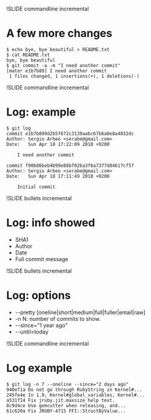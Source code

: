 !SLIDE commandline incremental
# A few more changes #

    $ echo bye, bye beautiful > README.txt
    $ cat README.txt
    bye, bye beautiful
    $ git commit -a -m "I need another commit"
    [mater e1b7b89] I need another commit
     1 files changed, 1 insertions(+), 1 deletions(-)

!SLIDE commandline incremental
# Log: example #
    $ git log
    commit e1b7b899d2b5f672c3139aabc67b6a0e8a4032dc
    Author: Sergio Arbeo <serabe@gmail.com>
    Date:   Sun Apr 18 17:22:09 2010 +0200

        I need another commit

    commit f90b86beb4b99e88bf02ba3f6a7377d84617cf57
    Author: Sergio Arbeo <serabe@gmail.com>
    Date:   Sun Apr 18 17:11:49 2010 +0200

        Initial commit

!SLIDE bullets incremental
# Log: info showed #
* SHA1
* Author
* Date
* Full commit message

!SLIDE bullets incremental
# Log: options #
* --pretty [oneline|short|medium|full|fuller|email|raw]
* -n N: number of commits to show.
* --since="1 year ago"
* --until=today

!SLIDE commandline incremental
# Log example #
    $ git log -n 7 --oneline --since="2 days ago"
    940ef1a Do not go through RubyString in Kernel#...
    245fe4e In 1.9, Kernel#global_variables, Kernel#...
    a531f14 Fix jruby.jit.maxsize help text.
    8c9d4ce Use gemcutter when releasing, and...
    61c620a Fix JRUBY-4715 FFI::StructByValue...
